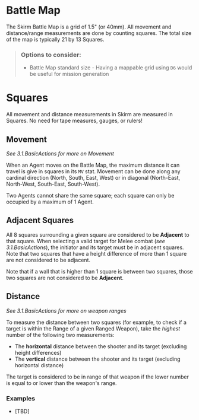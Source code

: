 # Battle Map

The Skirm Battle Map is a grid of 1.5" (or 40mm). All movement and distance/range measurements are done by counting squares. The total size of the map is typically 21 by 13 Squares.

> ### Options to consider:
> * Battle Map standard size - Having a mappable grid using `D6` would be useful for mission generation

# Squares

All movement and distance measurements in Skirm are measured in Squares. No need for tape measures, gauges, or rulers!

## Movement

*See 3.1.BasicActions for more on Movement*

When an Agent moves on the Battle Map, the maximum distance it can travel is give in squares in its `MV` stat. Movement can be done along any cardinal direction (North, South, East, West) or in diagonal (North-East, North-West, South-East, South-West).

Two Agents cannot share the same square; each square can only be occupied by a maximum of 1 Agent.

## Adjacent Squares

All 8 squares surrounding a given square are considered to be **Adjacent** to that square. When selecting a valid target for Melee combat (*see 3.1.BasicActions*), the initiator and its target must be in adjacent squares. Note that two squares that have a height difference of more than 1 square are not considered to be adjacent.

Note that if a wall that is higher than 1 square is between two squares, those two squares are not considered to be **Adjacent**.

## Distance

*See 3.1.BasicActions for more on weapon ranges*

To measure the distance between two squares (for example, to check if a target is within the Range of a given Ranged Weapon), take the *highest* number of the following two measurements:
* The **horizontal** distance between the shooter and its target (excluding height differences)
* The **vertical** distance between the shooter and its target (excluding horizontal distance)

The target is considered to be in range of that weapon if the lower number is equal to or lower than the weapon's range.

### Examples

* [TBD]